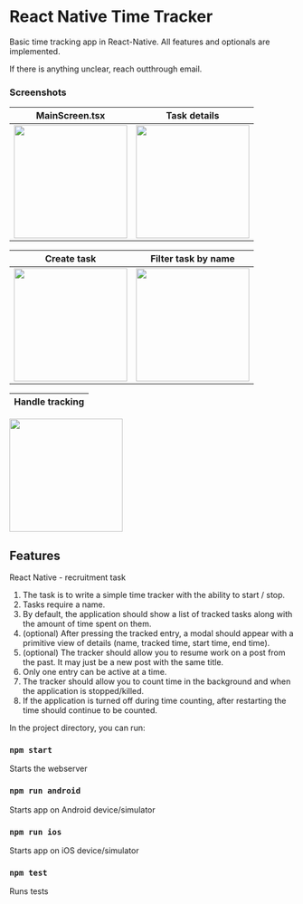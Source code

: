 # React Native Time Tracker

Basic time tracking app in React-Native.
All features and optionals are implemented.

If there is anything unclear, reach outthrough email.

### Screenshots

| MainScreen.tsx | Task details |
|:-------------------------:|:-------------------------:|
|<img src="https://user-images.githubusercontent.com/40372583/218483339-b81f683d-20e2-4689-bc98-68cddf46c769.png" width="200"/>|<img src="https://user-images.githubusercontent.com/40372583/218484057-8efd5c52-3548-45fb-a7bf-231433af8aad.png" width="200"/>

| Create task | Filter task by name |
|:-------------------------:|:-------------------------:|
|<img src="https://user-images.githubusercontent.com/40372583/218484025-b0bd4c73-34f5-4c61-be74-7c20a1278503.png" width="200"/>|<img src="https://user-images.githubusercontent.com/40372583/218483981-2ade66d4-99a2-4152-9914-d0b383f1641d.png" width="200"/>

| Handle tracking |
|:-------------------------:|
<img src="https://user-images.githubusercontent.com/40372583/218484095-717d5507-e51e-45fe-902e-f40d86bc1ab4.png" width="200"/>


## Features

React Native - recruitment task

1. The task is to write a simple time tracker with the ability to start / stop.
2. Tasks require a name.
3. By default, the application should show a list of tracked tasks along with the amount of time spent on them.
4. (optional) After pressing the tracked entry, a modal should appear with a primitive view of details (name, tracked time, start time, end time).
5. (optional) The tracker should allow you to resume work on a post from the past. It may just be a new post with the same title.
6. Only one entry can be active at a time.
7. The tracker should allow you to count time in the background and when the application is stopped/killed.
8. If the application is turned off during time counting, after restarting the time should continue to be counted.

In the project directory, you can run:

### `npm start`

Starts the webserver

### `npm run android`

Starts app on Android device/simulator

### `npm run ios`

Starts app on iOS device/simulator

### `npm test`

Runs tests
